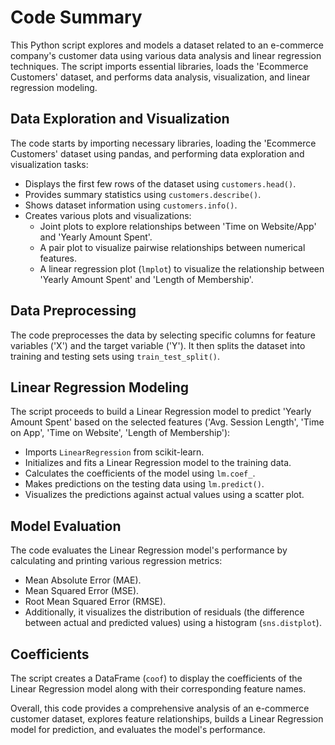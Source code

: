 # Code Summary

This Python script explores and models a dataset related to an e-commerce company's customer data using various data analysis and linear regression techniques. The script imports essential libraries, loads the 'Ecommerce Customers' dataset, and performs data analysis, visualization, and linear regression modeling.

## Data Exploration and Visualization

The code starts by importing necessary libraries, loading the 'Ecommerce Customers' dataset using pandas, and performing data exploration and visualization tasks:

- Displays the first few rows of the dataset using `customers.head()`.
- Provides summary statistics using `customers.describe()`.
- Shows dataset information using `customers.info()`.
- Creates various plots and visualizations:
  - Joint plots to explore relationships between 'Time on Website/App' and 'Yearly Amount Spent'.
  - A pair plot to visualize pairwise relationships between numerical features.
  - A linear regression plot (`lmplot`) to visualize the relationship between 'Yearly Amount Spent' and 'Length of Membership'.

## Data Preprocessing

The code preprocesses the data by selecting specific columns for feature variables ('X') and the target variable ('Y'). It then splits the dataset into training and testing sets using `train_test_split()`.

## Linear Regression Modeling

The script proceeds to build a Linear Regression model to predict 'Yearly Amount Spent' based on the selected features ('Avg. Session Length', 'Time on App', 'Time on Website', 'Length of Membership'):

- Imports `LinearRegression` from scikit-learn.
- Initializes and fits a Linear Regression model to the training data.
- Calculates the coefficients of the model using `lm.coef_`.
- Makes predictions on the testing data using `lm.predict()`.
- Visualizes the predictions against actual values using a scatter plot.

## Model Evaluation

The code evaluates the Linear Regression model's performance by calculating and printing various regression metrics:

- Mean Absolute Error (MAE).
- Mean Squared Error (MSE).
- Root Mean Squared Error (RMSE).
- Additionally, it visualizes the distribution of residuals (the difference between actual and predicted values) using a histogram (`sns.distplot`).

## Coefficients

The script creates a DataFrame (`coof`) to display the coefficients of the Linear Regression model along with their corresponding feature names.

Overall, this code provides a comprehensive analysis of an e-commerce customer dataset, explores feature relationships, builds a Linear Regression model for prediction, and evaluates the model's performance.


